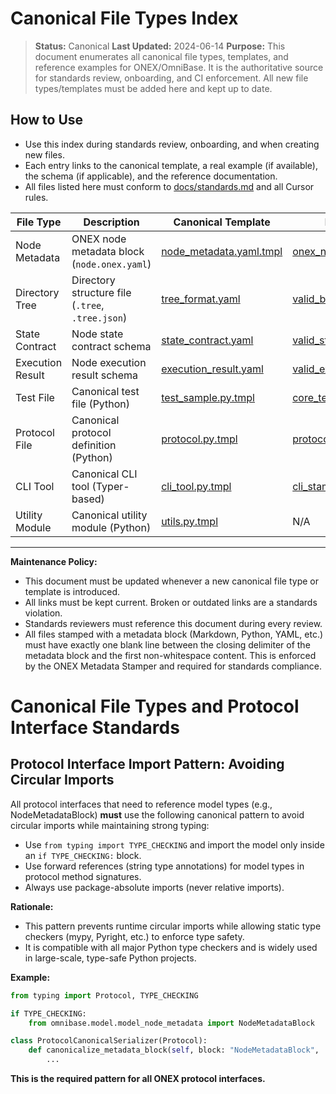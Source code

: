 <!-- === OmniNode:Metadata ===
metadata_version: 0.1.0
protocol_version: 1.1.0
owner: OmniNode Team
copyright: OmniNode Team
schema_version: 1.1.0
name: canonical_file_types.md
version: 1.0.0
uuid: 38e5faa0-3009-4c21-9161-97bea4e2a122
author: OmniNode Team
created_at: 2025-05-22T17:18:16.693400
last_modified_at: 2025-05-22T21:19:13.481964
description: Stamped by ONEX
state_contract: state_contract://default
lifecycle: active
hash: d5467601cd585305a81fcb422073a5a6f9fa01e2b17120f0a3f846e72aa7cf6e
entrypoint: python@canonical_file_types.md
runtime_language_hint: python>=3.11
namespace: onex.stamped.canonical_file_types
meta_type: tool
<!-- === /OmniNode:Metadata === -->


# Canonical File Types Index

> **Status:** Canonical
> **Last Updated:** 2024-06-14
> **Purpose:** This document enumerates all canonical file types, templates, and reference examples for ONEX/OmniBase. It is the authoritative source for standards review, onboarding, and CI enforcement. All new file types/templates must be added here and kept up to date.

## How to Use
- Use this index during standards review, onboarding, and when creating new files.
- Each entry links to the canonical template, a real example (if available), the schema (if applicable), and the reference documentation.
- All files listed here must conform to [docs/standards.md](../standards.md) and all Cursor rules.

| File Type         | Description                                      | Canonical Template                                      | Real Example                                         | Schema/Model                                         | Reference Doc                                      |
|------------------|--------------------------------------------------|---------------------------------------------------------|------------------------------------------------------|------------------------------------------------------|----------------------------------------------------|
| Node Metadata    | ONEX node metadata block (`node.onex.yaml`)      | [node_metadata.yaml.tmpl](../../src/omnibase/templates/node_metadata.yaml.tmpl) | [onex_node.yaml](../../src/omnibase/schemas/onex_node.yaml) | [onex_node.yaml](../../src/omnibase/schemas/onex_node.yaml) | [node_contracts.md](../nodes/node_contracts.md)    |
| Directory Tree   | Directory structure file (`.tree`, `.tree.json`) | [tree_format.yaml](../../src/omnibase/schemas/tree_format.yaml) | [valid_basic.tree](../../tests/validate/directory_tree/test_case/valid/valid_basic.tree) | [tree_format.yaml](../../src/omnibase/schemas/tree_format.yaml) | [registry.md](../registry.md)                      |
| State Contract   | Node state contract schema                       | [state_contract.yaml](../../src/omnibase/schemas/state_contract.yaml) | [valid_state_contract.yaml](../../tests/schema/testdata/valid_state_contract.yaml) | [state_contract.yaml](../../src/omnibase/schemas/state_contract.yaml) | [node_contracts.md](../nodes/node_contracts.md)    |
| Execution Result | Node execution result schema                     | [execution_result.yaml](../../src/omnibase/schemas/execution_result.yaml) | [valid_execution_result.yaml](../../tests/schema/testdata/valid_execution_result.yaml) | [execution_result.yaml](../../src/omnibase/schemas/execution_result.yaml) | [registry.md](../registry.md)                      |
| Test File        | Canonical test file (Python)                     | [test_sample.py.tmpl](../../src/omnibase/templates/test_sample.py.tmpl) | [core_test_registry_cases.py](../../tests/core/core_test_registry_cases.py) | N/A                                                  | [testing.md](../testing.md)                        |
| Protocol File    | Canonical protocol definition (Python)           | [protocol.py.tmpl](../../src/omnibase/templates/protocol.py.tmpl) | [protocol_registry.py](../../src/omnibase/protocol/protocol_registry.py) | N/A                                                  | [protocols.md](../protocols.md)                    |
| CLI Tool         | Canonical CLI tool (Typer-based)                 | [cli_tool.py.tmpl](../../src/omnibase/templates/cli_tool.py.tmpl) | [cli_stamp.py](../../src/omnibase/tools/cli_stamp.py) | N/A                                                  | [cli_interface.md](../cli_interface.md)             |
| Utility Module   | Canonical utility module (Python)                | [utils.py.tmpl](../../src/omnibase/templates/utils.py.tmpl) | N/A                                                 | N/A                                                  | [nodes/templates_scaffolding.md](../nodes/templates_scaffolding.md) |

---

**Maintenance Policy:**
- This document must be updated whenever a new canonical file type or template is introduced.
- All links must be kept current. Broken or outdated links are a standards violation.
- Standards reviewers must reference this document during every review.
- All files stamped with a metadata block (Markdown, Python, YAML, etc.) must have exactly one blank line between the closing delimiter of the metadata block and the first non-whitespace content. This is enforced by the ONEX Metadata Stamper and required for standards compliance.

# Canonical File Types and Protocol Interface Standards

## Protocol Interface Import Pattern: Avoiding Circular Imports

All protocol interfaces that need to reference model types (e.g., NodeMetadataBlock) **must** use the following canonical pattern to avoid circular imports while maintaining strong typing:

- Use `from typing import TYPE_CHECKING` and import the model only inside an `if TYPE_CHECKING:` block.
- Use forward references (string type annotations) for model types in protocol method signatures.
- Always use package-absolute imports (never relative imports).

**Rationale:**
- This pattern prevents runtime circular imports while allowing static type checkers (mypy, Pyright, etc.) to enforce type safety.
- It is compatible with all major Python type checkers and is widely used in large-scale, type-safe Python projects.

**Example:**
```python
from typing import Protocol, TYPE_CHECKING

if TYPE_CHECKING:
    from omnibase.model.model_node_metadata import NodeMetadataBlock

class ProtocolCanonicalSerializer(Protocol):
    def canonicalize_metadata_block(self, block: "NodeMetadataBlock", ...) -> str:
        ...
```

**This is the required pattern for all ONEX protocol interfaces.**
